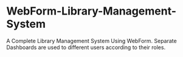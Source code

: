 # WebForm-Library-Management-System
A Complete Library Management System Using WebForm. Separate Dashboards are used to different users according to their roles. 
